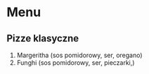 # Menu

## Pizze klasyczne

1. Margeritha (sos pomidorowy, ser, oregano)
2. Funghi (sos pomidorowy, ser, pieczarki,)
